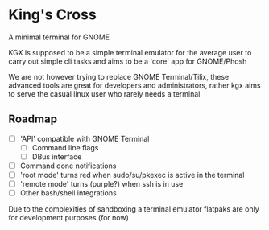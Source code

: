# King's Cross

A minimal terminal for GNOME

KGX is supposed to be a simple terminal emulator for the average user to carry out simple cli tasks and aims to be a 'core' app for GNOME/Phosh

We are not however trying to replace GNOME Terminal/Tilix, these advanced tools are great for developers and administrators, rather kgx aims to serve the casual linux user who rarely needs a terminal

## Roadmap

- [ ] 'API' compatible with GNOME Terminal
    - [ ] Command line flags
    - [ ] DBus interface
- [ ] Command done notifications
- [ ] 'root mode' turns red when sudo/su/pkexec is active in the terminal
- [ ] 'remote mode' turns (purple?) when ssh is in use
- [ ] Other bash/shell integrations

Due to the complexities of sandboxing a terminal emulator flatpaks are only for development purposes (for now)
